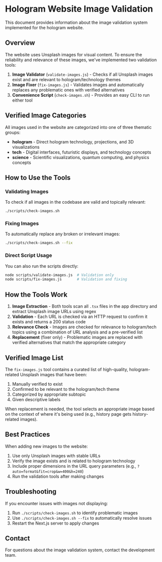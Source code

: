 # Hologram Website Image Validation

This document provides information about the image validation system implemented for the hologram website.

## Overview

The website uses Unsplash images for visual content. To ensure the reliability and relevance of these images, we've implemented two validation tools:

1. **Image Validator** (`validate-images.js`) - Checks if all Unsplash images exist and are relevant to hologram/technology themes
2. **Image Fixer** (`fix-images.js`) - Validates images and automatically replaces any problematic ones with verified alternatives
3. **Convenience Script** (`check-images.sh`) - Provides an easy CLI to run either tool

## Verified Image Categories

All images used in the website are categorized into one of three thematic groups:

- **hologram** - Direct hologram technology, projections, and 3D visualizations
- **tech** - Digital interfaces, futuristic displays, and technology concepts
- **science** - Scientific visualizations, quantum computing, and physics concepts

## How to Use the Tools

### Validating Images

To check if all images in the codebase are valid and topically relevant:

```bash
./scripts/check-images.sh
```

### Fixing Images

To automatically replace any broken or irrelevant images:

```bash
./scripts/check-images.sh --fix
```

### Direct Script Usage

You can also run the scripts directly:

```bash
node scripts/validate-images.js  # Validation only
node scripts/fix-images.js       # Validation and fixing
```

## How the Tools Work

1. **Image Extraction** - Both tools scan all `.tsx` files in the app directory and extract Unsplash image URLs using regex
2. **Validation** - Each URL is checked via an HTTP request to confirm it exists and returns a 200 status code
3. **Relevance Check** - Images are checked for relevance to hologram/tech topics using a combination of URL analysis and a pre-verified list
4. **Replacement** (fixer only) - Problematic images are replaced with verified alternatives that match the appropriate category

## Verified Image List

The `fix-images.js` tool contains a curated list of high-quality, hologram-related Unsplash images that have been:

1. Manually verified to exist
2. Confirmed to be relevant to the hologram/tech theme
3. Categorized by appropriate subtopic
4. Given descriptive labels

When replacement is needed, the tool selects an appropriate image based on the context of where it's being used (e.g., history page gets history-related images).

## Best Practices

When adding new images to the website:

1. Use only Unsplash images with stable URLs
2. Verify the image exists and is related to hologram technology
3. Include proper dimensions in the URL query parameters (e.g., `?auto=format&fit=crop&w=400&h=240`)
4. Run the validation tools after making changes

## Troubleshooting

If you encounter issues with images not displaying:

1. Run `./scripts/check-images.sh` to identify problematic images
2. Use `./scripts/check-images.sh --fix` to automatically resolve issues
3. Restart the Next.js server to apply changes

## Contact

For questions about the image validation system, contact the development team.
